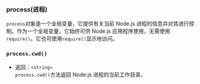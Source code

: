 ### process(进程)  
`process`对象是一个全局变量，它提供有关当前 Node.js 进程的信息并对其进行控制。作为一个全局变量，它始终可供 Node.js 应用程序使用，无需使用`require()`。它也可使用`require()`显示地访问。 
### `process.cwd()`  
* 返回：`<string>`  
`process.cwd()`方法返回 Node.js 进程的当前工作目录。  
